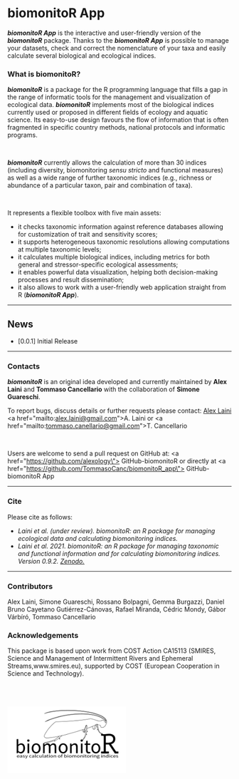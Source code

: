 
<h1>biomonitoR App</h1>

<b><i>biomonitoR App</b></i> is the interactive and user-friendly version of the <b><i>biomonitoR</b></i> package. Thanks to the <b><i>biomonitoR App</b></i> is possible to manage your datasets, check and correct the nomenclature of your taxa and easily calculate several biological and ecological indices.

<h3>What is biomonitoR?</h3>

<i><b>biomonitoR</b></i> is a package for the R programming language that fills a gap in the range of informatic tools for the management and visualization of ecological data. <i><b>biomonitoR</b></i> implements most of the biological indices currently used or proposed in different fields of ecology and aquatic science. Its easy-to-use design favours the flow of information that is often fragmented in specific country methods, national protocols and informatic programs.

<br>

<i><b>biomonitoR</b></i> currently allows the calculation of more than 30 indices (including diversity, biomonitoring <i>sensu stricto</i> and functional measures) as well as a wide range of further taxonomic indices (e.g., richness or abundance of a particular taxon, pair and combination of taxa).

<br>

It represents a flexible toolbox with five main assets:
<ul>
    <li>it checks taxonomic information against reference databases allowing for customization of trait and sensitivity scores;</li>
    <li>it supports heterogeneous taxonomic resolutions allowing computations at multiple taxonomic levels;</li>
    <li>it calculates multiple biological indices, including metrics for both general and stressor-specific ecological assessments;</li>
    <li>it enables powerful data visualization, helping both decision-making processes and result dissemination;</li>
    <li>it also allows to work with a user-friendly web application straight from R (<i><b>biomonitoR App</b></i>).</li>
</ul>

<hr>

<h2>News</h2>

- \[0.0.1\] Initial Release

<hr>

<h3>Contacts</h3>

<i><b>biomonitoR</b></i> is an original idea developed and currently maintained by <b>Alex Laini</b> and <b>Tommaso Cancellario</b> with the collaboration of <b>Simone Guareschi</b>.

To report bugs, discuss details or further requests please contact: [Alex Laini](mailto:alex.laini@gmail.com) <a href=\"mailto:alex.laini@gmail.com\">A. Laini</a> or <a href=\"mailto:tommaso.canellario@gmail.com\">T. Cancellario</a>

<br>

Users are welcome to send a pull request on GitHub at: <a href=\"https://github.com/alexology\"> GitHub-biomonitoR </a> or directly at <a href=\"https://github.com/TommasoCanc/biomonitoR_app\"> GitHub-biomonitoR App </a>

<hr>

<h3>Cite</h3>

Please cite as follows:
<ul>
    <li><i>Laini et al. (under review). biomonitoR: an R package for managing ecological data and calculating biomonitoring indices.</i></li>
    <li><i>Laini et al. 2021. biomonitoR: an R package for managing taxonomic and functional information and for calculating biomonitoring indices. Version 0.9.2. <a href=\"https://doi.org/10.5281/zenodo.4807008\"> Zenodo.</a> </i></li>
</ul>

<hr>

<h3>Contributors</h3>
Alex Laini, Simone Guareschi, Rossano Bolpagni, Gemma Burgazzi, Daniel Bruno 
Cayetano Gutiérrez-Cánovas, Rafael Miranda, Cédric Mondy, Gábor Várbíró,
Tommaso Cancellario

<h3>Acknowledgements</h3>
This package is based upon work from COST Action CA15113 (SMIRES, Science and 
Management of Intermittent Rivers and Ephemeral Streams,www.smires.eu), 
supported by COST (European Cooperation in Science and Technology).

<br><br><br>
<img src="https://github.com/TommasoCanc/biomonitoR_app/blob/main/biomonitoR_app/www/biomonitor_300px.png" height="150">
